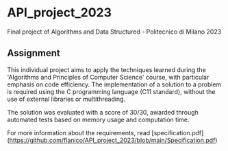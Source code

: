 # API_project_2023
Final project of Algorithms and Data Structured - Politecnico di Milano 2023

## Assignment
This individual project aims to apply the techniques learned during the 'Algorithms and Principles of Computer Science' course, with particular emphasis on code efficiency. The implementation of a solution to a problem is required using the C programming language (C11 standard), without the use of external libraries or multithreading.

The solution was evaluated with a score of 30/30, awarded through automated tests based on memory usage and computation time.

For more information about the requirements, read [specification.pdf] (https://github.com/flanico/API_project_2023/blob/main/Specification.pdf)
